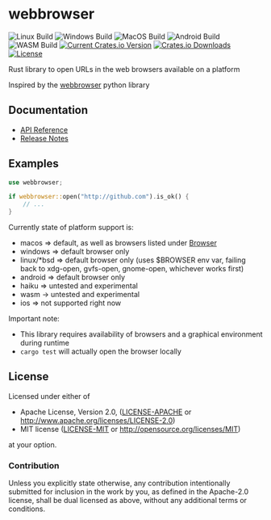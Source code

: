 # webbrowser

![Linux Build](https://github.com/amodm/webbrowser-rs/workflows/Linux/badge.svg)
![Windows Build](https://github.com/amodm/webbrowser-rs/workflows/Windows/badge.svg)
![MacOS Build](https://github.com/amodm/webbrowser-rs/workflows/MacOS/badge.svg)
![Android Build](https://github.com/amodm/webbrowser-rs/workflows/Android/badge.svg)
![WASM Build](https://github.com/amodm/webbrowser-rs/workflows/WASM/badge.svg)
[![Current Crates.io Version](https://img.shields.io/crates/v/webbrowser.svg)](https://crates.io/crates/webbrowser)
[![Crates.io Downloads](https://img.shields.io/crates/d/webbrowser.svg)](https://crates.io/crates/webbrowser)
[![License](https://img.shields.io/crates/l/webbrowser.svg)](LICENSE-MIT)

Rust library to open URLs in the web browsers available on a platform

Inspired by the [webbrowser](https://docs.python.org/2/library/webbrowser.html) python library

## Documentation

- [API Reference](http://code.rootnet.in/webbrowser-rs/webbrowser/)
- [Release Notes](CHANGELOG.md)

## Examples

```rust
use webbrowser;

if webbrowser::open("http://github.com").is_ok() {
    // ...
}
```

Currently state of platform support is:

* macos => default, as well as browsers listed under [Browser](enum.Browser.html)
* windows => default browser only
* linux/*bsd => default browser only (uses $BROWSER env var, failing back to xdg-open, gvfs-open, gnome-open, whichever works first)
* android => default browser only
* haiku => untested and experimental
* wasm -> untested and experimental
* ios => not supported right now

Important note:

* This library requires availability of browsers and a graphical environment during runtime
* `cargo test` will actually open the browser locally

## License

Licensed under either of

* Apache License, Version 2.0, ([LICENSE-APACHE](LICENSE-APACHE) or http://www.apache.org/licenses/LICENSE-2.0)
* MIT license ([LICENSE-MIT](LICENSE-MIT) or http://opensource.org/licenses/MIT)

at your option.

### Contribution

Unless you explicitly state otherwise, any contribution intentionally submitted
for inclusion in the work by you, as defined in the Apache-2.0 license, shall be dual licensed as above, without any
additional terms or conditions.
